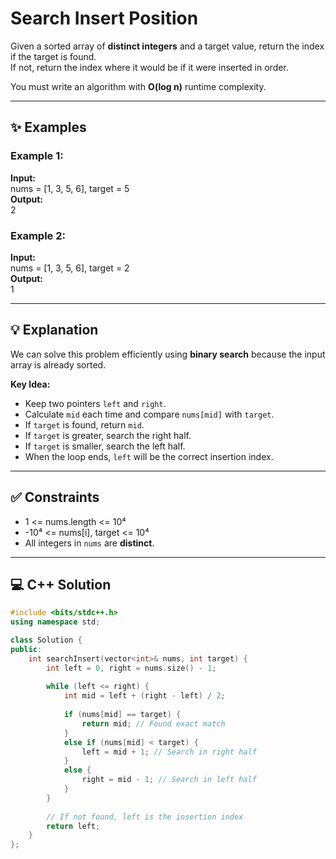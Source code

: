 # Search Insert Position

Given a sorted array of **distinct integers** and a target value, return the index if the target is found.  
If not, return the index where it would be if it were inserted in order.

You must write an algorithm with **O(log n)** runtime complexity.

---

## ✨ Examples

### Example 1:
**Input:**  
nums = [1, 3, 5, 6], target = 5  
**Output:**  
2

### Example 2:
**Input:**  
nums = [1, 3, 5, 6], target = 2  
**Output:**  
1

---

## 💡 Explanation

We can solve this problem efficiently using **binary search** because the input array is already sorted.  

**Key Idea:**
- Keep two pointers `left` and `right`.
- Calculate `mid` each time and compare `nums[mid]` with `target`.
- If `target` is found, return `mid`.
- If `target` is greater, search the right half.
- If `target` is smaller, search the left half.
- When the loop ends, `left` will be the correct insertion index.

---

## ✅ Constraints
- 1 <= nums.length <= 10⁴
- -10⁴ <= nums[i], target <= 10⁴
- All integers in `nums` are **distinct**.

---

## 💻 C++ Solution

```cpp
#include <bits/stdc++.h>
using namespace std;

class Solution {
public:
    int searchInsert(vector<int>& nums, int target) {
        int left = 0, right = nums.size() - 1;
        
        while (left <= right) {
            int mid = left + (right - left) / 2;
            
            if (nums[mid] == target) {
                return mid; // Found exact match
            } 
            else if (nums[mid] < target) {
                left = mid + 1; // Search in right half
            } 
            else {
                right = mid - 1; // Search in left half
            }
        }
        
        // If not found, left is the insertion index
        return left;
    }
};

